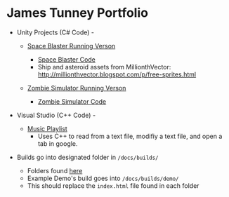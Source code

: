 # James Tunney Portfolio

- Unity Projects (C# Code) - 
  - [Space Blaster Running Verson](https://igme-202-2221.github.io/project-1-JamesTunney/)
    - [Space Blaster Code](https://github.com/JamesTunney/Portfolio/tree/main/Unity-Project-(SpaceBlaster)-Code)
    - Ship and asteroid assets from MillionthVector: http://millionthvector.blogspot.com/p/free-sprites.html
 
  - [Zombie Simulator Running Verson](https://igme-202-2221.github.io/project-2-JamesTunney/)
    - [Zombie Simulator Code](https://github.com/JamesTunney/Portfolio/tree/main/Unity-Project-(ZombieSimulation)-Code)
    
- Visual Studio (C++ Code) -
  - [Music Playlist](https://github.com/JamesTunney/Portfolio/tree/main/MusicPlayer-(C%2B%2B)-VisualStudio)
    - Uses C++ to read from a text file, modifiy a text file, and open a tab in google. 

- Builds go into designated folder in `/docs/builds/`
  - Folders found [here](/docs/builds/)
  - Example Demo's build goes into `/docs/builds/demo/`
  - This should replace the `index.html` file found in each folder
